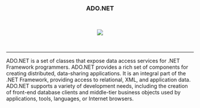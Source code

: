 <h3><p align="center"> ADO.NET</p></h3></br>
<p align="center"><img src="http://csharpcorner.mindcrackerinc.netdna-cdn.com/UploadFile/puranindia/what-is-ado-net/Images/arctitecture.gif"></p></br>
<hr/>
ADO.NET is a set of classes that expose data access services for .NET Framework programmers. ADO.NET provides a rich set of components for creating distributed, data-sharing applications. It is an integral part of the .NET Framework, providing access to relational, XML, and application data. ADO.NET supports a variety of development needs, including the creation of front-end database clients and middle-tier business objects used by applications, tools, languages, or Internet browsers.

